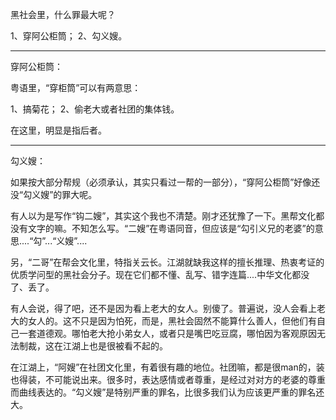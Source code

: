 黑社会里，什么罪最大呢？

1、穿阿公柜筒；
2、勾义嫂。

-------------------------

穿阿公柜筒：

粤语里，“穿柜筒”可以有两意思：

1、搞菊花；
2、偷老大或者社团的集体钱。

在这里，明显是指后者。

-------------------------

勾义嫂：

如果按大部分帮规（必须承认，其实只看过一帮的一部分），“穿阿公柜筒”好像还没“勾义嫂”的罪大呢。

有人以为是写作“钩二嫂”，其实这个我也不清楚。刚才还犹豫了一下。黑帮文化都没有文字的嘛。不知怎么写。“二嫂”在粤语同音，但应该是“勾引义兄的老婆”的意思....“勾”...“义嫂”....

另，“二哥”在帮会文化里，特指关云长。江湖就缺我这样的擅长推理、热衷考证的优质学问型的黑社会分子。现在它们都不懂、乱写、错字连篇....中华文化都没了、丢了。

有人会说，得了吧，还不是因为看上老大的女人。别傻了。普遍说，没人会看上老大的女人的。这不只是因为怕死，而是，黑社会固然不能算什么善人，但他们有自己一套道德观。哪怕老大抢小弟女人，或者只是嘴巴吃豆腐，哪怕因为客观原因无法制裁，这在江湖上也是很被看不起的。

在江湖上，“阿嫂”在社团文化里，有着很有趣的地位。社团嘛，都是很man的，装也得装，不可能说出来。很多时，表达感情或者尊重，是经过对对方的老婆的尊重而曲线表达的。“勾义嫂”是特别严重的罪名，比很多我们认为应该更严重的罪名还大。
